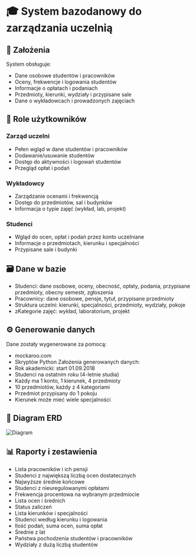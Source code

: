 # 🎓 System bazodanowy do zarządzania uczelnią

## 📌 Założenia

System obsługuje:
- Dane osobowe studentów i pracowników
- Oceny, frekwencje i logowania studentów
- Informacje o opłatach i podaniach
- Przedmioty, kierunki, wydziały i przypisane sale
- Dane o wykładowcach i prowadzonych zajęciach

## 👥 Role użytkowników

### Zarząd uczelni
- Pełen wgląd w dane studentów i pracowników
- Dodawanie/usuwanie studentów
- Dostęp do aktywności i logowań studentów
- Przegląd opłat i podań

### Wykładowcy
- Zarządzanie ocenami i frekwencją
- Dostęp do przedmiotów, sal i budynków
- Informacja o typie zajęć (wykład, lab, projekt)

### Studenci
- Wgląd do ocen, opłat i podań przez konto uczelniane
- Informacje o przedmiotach, kierunku i specjalności
- Przypisane sale i budynki

## 🗃️ Dane w bazie
- Studenci: dane osobowe, oceny, obecność, opłaty, podania, przypisane przedmioty, obecny semestr, zgłoszenia
- Pracownicy: dane osobowe, pensje, tytuł, przypisane przedmioty
- Struktura uczelni: kierunki, specjalności, przedmioty, wydziały, pokoje
- zKategorie zajęć: wykład, laboratorium, projekt

## ⚙️ Generowanie danych
Dane zostały wygenerowane za pomocą:
- mockaroo.com
- Skryptów Python
Założenia generowanych danych:
- Rok akademicki: start 01.09.2018
- Studenci na ostatnim roku (4-letnie studia)
- Każdy ma 1 konto, 1 kierunek, 4 przedmioty
- 10 przedmiotów, każdy z 4 kategoriami
- Przedmiot przypisany do 1 pokoju
- Kierunek może mieć wiele specjalności

## 🧩 Diagram ERD
![Diagram](https://github.com/Verthie/Projekt-relacyjnej-bazy/assets/47531645/341c0cc0-95ef-4805-bfc5-d13d444c2bf9)

## 📊 Raporty i zestawienia
- Lista pracowników i ich pensji
- Studenci z największą liczbą ocen dostatecznych
- Najwyższe średnie końcowe
- Studenci z nieuregulowanymi opłatami
- Frekwencja procentowa na wybranym przedmiocie
- Lista ocen i średnich
- Status zaliczeń
- Lista kierunków i specjalności
- Studenci według kierunku i logowania
- Ilość podań, suma ocen, suma opłat
- Średnie z lat
- Państwa pochodzenia studentów i pracowników
- Wydziały z dużą liczbą studentów
